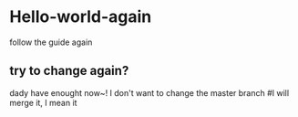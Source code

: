 # Hello-world-again
follow the guide again
## try to change again?
dady have enought now~!
I don't want to change the master branch
#I will merge it, I mean it